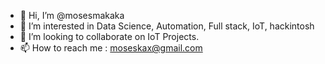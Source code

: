 - 👋 Hi, I’m @mosesmakaka
- 👀 I’m interested in Data Science, Automation, Full stack, IoT, hackintosh
- 💞️ I’m looking to collaborate on IoT Projects.
- 📫 How to reach me : moseskax@gmail.com

<!---
mosesmakaka/mosesmakaka is a ✨ special ✨ repository because its `README.md` (this file) appears on your GitHub profile.
You can click the Preview link to take a look at your changes.
--->
